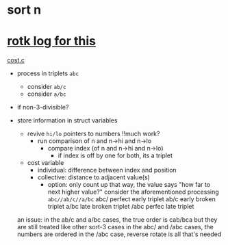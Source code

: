 # sort n

# [rotk log for this](rotk.md#sort-n)

[]()
[cost.c](../alt/cost/cost.c)

-	process in triplets `abc`
	-	consider `ab/c`
	-	consider `a/bc`
-	if non-3-divisible?

-	store information in struct variables
	-	revive `hi/lo` pointers to numbers !!much work?
		-	run comparison of n and n->hi and n->lo
			-	compare index (of n and n->hi and n->lo)
				-	if index is off by one for both, its a triplet
	-	cost variable
		-	individual:	difference between index and position
		-	collective:	distance to adjacent value(s)
			-	option: only count up
				that way, the value says "how far to next higher value?"
				consider the aforementioned processing `abc//ab/c//a/bc`
					abc/	perfect early triplet
					ab/c	early broken triplet
					a/bc	late broken triplet
					/abc	perfec late triplet

	an issue:
	in the ab/c and a/bc cases, the true order is cab/bca
		but they are still treated like other sort-3 cases
	in the abc/ and /abc cases, the numbers are ordered
		in the /abc case, reverse rotate is all that's needed

